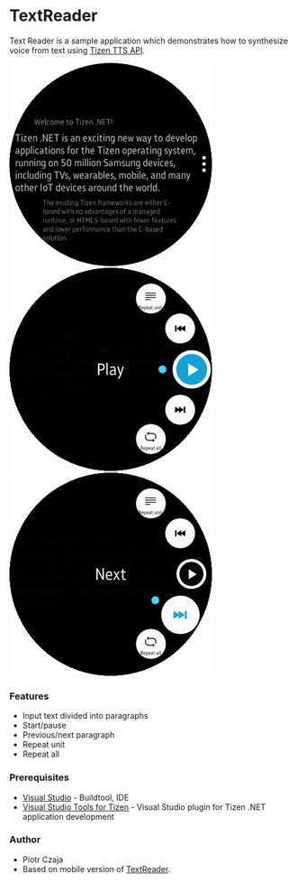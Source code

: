 # TextReader
Text Reader is a sample application which demonstrates how to synthesize voice
from text using [Tizen TTS API](https://developer.tizen.org/dev-guide/csapi/api/Tizen.Uix.Tts.html).

![Main page](./screenshots/TextReader1.png)
![Menu - Play](./screenshots/TextReader2.png)
![Menu - Next](./screenshots/TextReader3.png)

### Features
* Input text divided into paragraphs
* Start/pause
* Previous/next paragraph
* Repeat unit
* Repeat all

### Prerequisites

* [Visual Studio](https://www.visualstudio.com/) - Buildtool, IDE
* [Visual Studio Tools for Tizen](https://developer.tizen.org/development/visual-studio-tools-tizen/installing-visual-studio-tools-tizen) - Visual Studio plugin for Tizen .NET application development

### Author
* Piotr Czaja
* Based on mobile version of [TextReader](../../Mobile/TextReader/).
